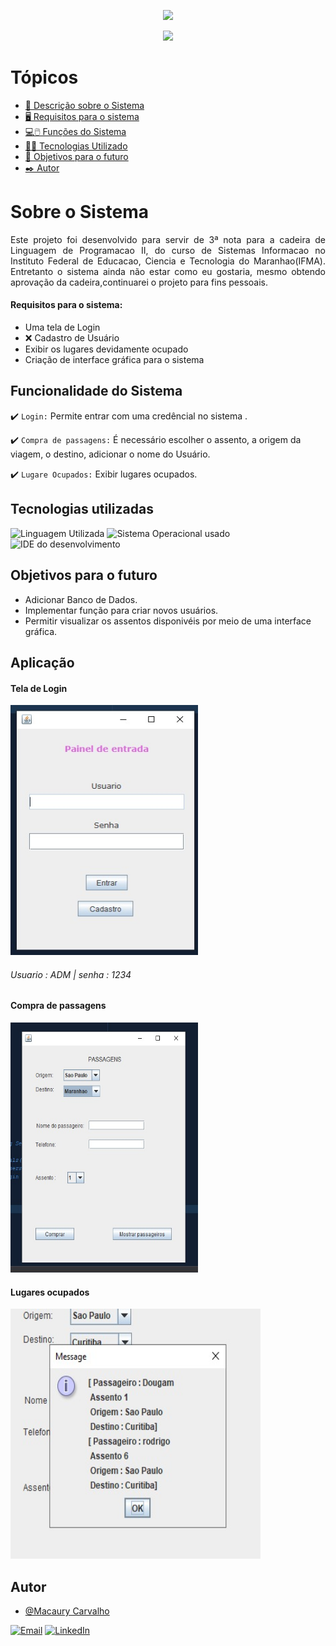 <p align="center">
   <img src="http://img.shields.io/static/v1?label=STATUS&message=EM%20DESENVOLVIMENTO&color=RED&style=for-the-badge"/>
</p>
<p align="center">
  <img src="https://img.shields.io/github/repo-size/macaury/Compra-de-passagem-de-onibus"/>
</p>


# Tópicos 

- [📄 Descrição sobre o Sistema](#Sobre-o-Sistema)
- [🖥 Requisitos para o sistema](#Requisitos-para-o-sistema)
- [💻🖱️ Funções do Sistema](#Funções-do-Sistema)
- [👨‍💻 Tecnologias Utilizado](#Tecnologias-utilizadas)
- [🎯 Objetivos para o futuro](#Objetivos-para-o-futuro)
- [✒️ Autor](#Autor)


# Sobre o Sistema


<p align="justify">
Este projeto foi desenvolvido para servir de 3ª nota para a cadeira de Linguagem de Programacao II, do curso de Sistemas Informacao no Instituto Federal de Educacao, Ciencia e Tecnologia do Maranhao(IFMA). Entretanto o sistema ainda não estar como eu gostaria, mesmo obtendo aprovação da cadeira,continuarei o projeto para fins pessoais.
</p>

#### Requisitos para o sistema: 

- Uma tela de Login
- ❌ Cadastro de Usuário
- Exibir os lugares devidamente ocupado
- Criação de interface gráfica para o sistema


## Funcionalidade do Sistema

:heavy_check_mark: `Login:` Permite entrar com uma credêncial no sistema .

:heavy_check_mark: `Compra de passagens:` É necessário escolher o assento, a origem da viagem, o destino, adicionar o nome do Usuário.

:heavy_check_mark: `Lugare Ocupados:` Exibir lugares ocupados.

## Tecnologias utilizadas


![Linguagem Utilizada](https://img.shields.io/badge/Java-ED8B00?style=for-the-badge&logo=java&logoColor=white)
![Sistema Operacional usado](https://img.shields.io/badge/Windows-0078D6?style=for-the-badge&logo=windows&logoColor=white)
![IDE do desenvolvimento](https://img.shields.io/badge/apache%20netbeans-1B6AC6?style=for-the-badge&logo=apache%20netbeans%20IDE&logoColor=white)


## Objetivos para o futuro

- Adicionar Banco de Dados.
- Implementar função para criar novos usuários.
- Permitir visualizar os assentos disponivéis por meio de uma interface gráfica.

## Aplicação


#### Tela de Login
<img src="https://github.com/macaury/Compra-de-passagem-de-onibus/blob/main/Screenshots/login.jpeg" width="300" height="400">


###### *Usuario : ADM | senha : 1234*


#### Compra de passagens 
<img src="https://github.com/macaury/Compra-de-passagem-de-onibus/blob/main/Screenshots/comprar%20passagens.jpeg" width="300" height="400">


#### Lugares ocupados
<img src="https://github.com/macaury/Compra-de-passagem-de-onibus/blob/main/Screenshots/passagens%20compradas.jpeg" width="400" height="400">


## Autor

- [@Macaury Carvalho](https://www.github.com/macaury)

[![Email](https://img.shields.io/badge/Gmail-D14836?style=for-the-badge&logo=gmail&logoColor=white)](https://mail.google.com/mail/u/4/#inbox?compose=new)
[![LinkedIn](https://img.shields.io/badge/LinkedIn-0077B5?style=for-the-badge&logo=linkedin&logoColor=white)](https://www.linkedin.com/in/macaury-carvalho-5011b8205/)
